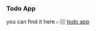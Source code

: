 ### Todo App

you can find it here 👉🏽 [todo app](https://master--dainty-caramel-a7534f.netlify.app/)
